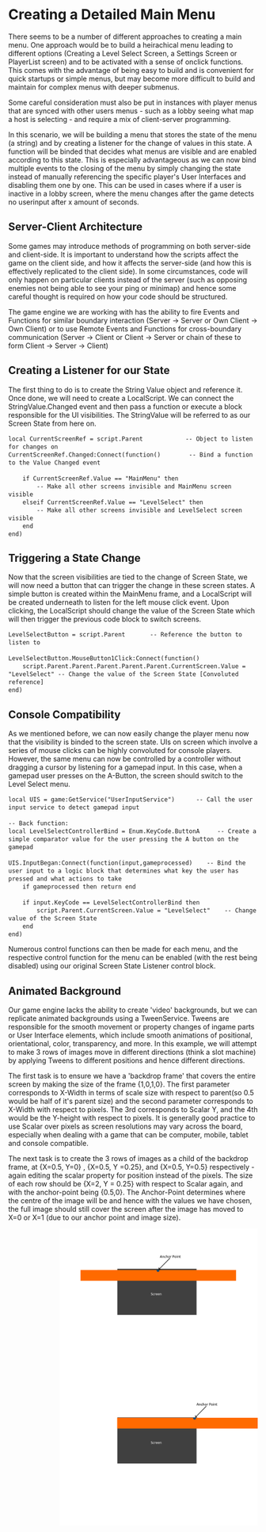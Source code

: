 <h1>Creating a Detailed Main Menu</h1>

There seems to be a number of different approaches to creating a main menu. One approach would be to build a heirachical menu leading to different options (Creating a Level Select Screen, a Settings Screen or PlayerList screen) and to be activated with a sense of onclick functions. This comes with the advantage of being easy to build and is convenient for quick startups or simple menus, but may become more difficult to build and maintain for complex menus with deeper submenus.

Some careful consideration must also be put in instances with player menus that are synced with other users menus - such as a lobby seeing what map  a host is selecting - and require a mix of client-server programming.

In this scenario, we will be building a menu that stores the state of the menu (a string) and by creating a listener for the change of values in this state. A function will be binded that decides what menus are visible and are enabled according to this state. This is especially advantageous as we can now bind multiple events to the closing of the menu by simply changing the state instead of manually referencing the specific player's User Interfaces and disabling them one by one. This can be used in cases where if a user is inactive in a lobby screen, where the menu changes after the game detects no userinput after x amount of seconds.

<h2> Server-Client Architecture </h2>

Some games may introduce methods of programming on both server-side and client-side. It is important to understand how the scripts affect the game on the client side, and how it affects the server-side (and how this is effectively replicated to the client side). In some circumstances, code will only happen on particular clients instead of the server (such as opposing enemies not being able to see your ping or minimap) and hence some careful thought is required on how your code should be structured.

The game engine we are working with has the ability to fire Events and Functions for similar boundary interaction (Server -> Server or Own Client -> Own Client) or to use 
Remote Events and Functions for cross-boundary communication (Server -> Client or Client -> Server or chain of these to form Client -> Server -> Client)

<h2> Creating a Listener for our State </h2>

The first thing to do is to create the String Value object and reference it. Once done, we will need to create a LocalScript. We can connect the StringValue.Changed event and then pass a function or execute a block responsible for the UI visibilities. The StringValue will be referred to as our Screen State from here on.

```
local CurrentScreenRef = script.Parent            -- Object to listen for changes on
CurrentScreenRef.Changed:Connect(function()        -- Bind a function to the Value Changed event

	if CurrentScreenRef.Value == "MainMenu" then
		-- Make all other screens invisible and MainMenu screen visible
	elseif CurrentScreenRef.Value == "LevelSelect" then
		-- Make all other screens invisible and LevelSelect screen visible
	end
end)
```

<h2> Triggering a State Change </h2>
Now that the screen visibilities are tied to the change of Screen State, we will now need a button that can trigger the change in these screen states. A simple button is created within the MainMenu frame, and a LocalScript will be created underneath to listen for the left mouse click event. Upon clicking, the LocalScript should change the value of the Screen State which will then trigger the previous code block to switch screens.

```
LevelSelectButton = script.Parent		-- Reference the button to listen to

LevelSelectButton.MouseButton1Click:Connect(function()
	script.Parent.Parent.Parent.Parent.Parent.CurrentScreen.Value = "LevelSelect" -- Change the value of the Screen State [Convoluted reference]
end)
```

<h2> Console Compatibility </h2>
As we mentioned before, we can now easily change the player menu now that the visibility is binded to the screen state. UIs on screen which involve a series of mouse clicks can be highly convoluted for console players. However, the same menu can now be controlled by a controller without dragging a cursor by listening for a gamepad input. 
In this case, when a gamepad user presses on the A-Button, the screen should switch to the Level Select menu.

```
local UIS = game:GetService("UserInputService")      -- Call the user input service to detect gamepad input

-- Back function:
local LevelSelectControllerBind = Enum.KeyCode.ButtonA     -- Create a simple comparator value for the user pressing the A button on the gamepad

UIS.InputBegan:Connect(function(input,gameprocessed)    -- Bind the user input to a logic block that determines what key the user has pressed and what actions to take
	if gameprocessed then return end
	
	if input.KeyCode == LevelSelectControllerBind then      
		script.Parent.CurrentScreen.Value = "LevelSelect"    -- Change value of the Screen State
	end
end)
```
Numerous control functions can then be made for each menu, and the respective control function for the menu can be enabled (with the rest being disabled) using our original Screen State Listener control block.


<h2> Animated Background </h2>
Our game engine lacks the ability to create 'video' backgrounds, but we can replicate animated backgrounds using a TweenService. Tweens are responsible for the smooth movement or property changes of ingame parts or User Interface elements, which include smooth animations of positional, orientational, color, transparency, and more. In this example, we will attempt to make 3 rows of images move in different directions (think a slot machine) by applying Tweens to different positions and hence different directions.

The first task is to ensure we have a 'backdrop frame' that covers the entire screen by making the size of the frame {1,0,1,0}. The first parameter corresponds to X-Width in terms of scale size with respect to parent(so 0.5 would be half of it's parent size) and the second parameter corresponds to X-Width with respect to pixels. The 3rd corresponds to Scalar Y, and the 4th would be the Y-height with respect to pixels. It is generally good practice to use Scalar over pixels as screen resolutions may vary across the board, especially when dealing with a game that can be computer, mobile, tablet and console compatible.

The next task is to create the 3 rows of images as a child of the backdrop frame, at {X=0.5, Y=0} , {X=0.5, Y =0.25}, and {X=0.5, Y=0.5} respectively - again editing the scalar property for position instead of the pixels. The size of each row should be {X=2, Y = 0.25} with respect to Scalar again, and with the anchor-point being {0.5,0}. The Anchor-Point determines where the centre of the image will be and hence with the values we have chosen, the full image should still cover the screen after the image has moved to X=0 or X=1 (due to our anchor point and image size). 

<img style= "float: right" src="../MainMenu/BeforeTween.png" width="400" height="300">
<img style= "float: right" src="../MainMenu/AfterTween.png" width="400" height="300"> 



